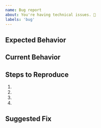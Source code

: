 ```yaml
---
name: Bug report
about: You're having technical issues. 🐞
labels: 'bug'
---
```


<!-- Please use the following issue template or your issue will be closed -->

## Expected Behavior

<!--- What should have happened? -->

## Current Behavior

<!--- What went wrong? -->

## Steps to Reproduce

<!-- Add relevant code and/or a live example -->
<!-- Add stack traces -->

1.

2.

3.

4.

## Suggested Fix

<!-- Not required, but appreciated -->
